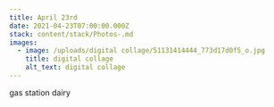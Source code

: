 ```yaml
---
title: April 23rd
date: 2021-04-23T07:00:00.000Z
stack: content/stack/Photos-.md
images:
  - image: /uploads/digital collage/51131414444_773d17d0f5_o.jpg
    title: digital collage
    alt_text: digital collage
---
```


gas station dairy
